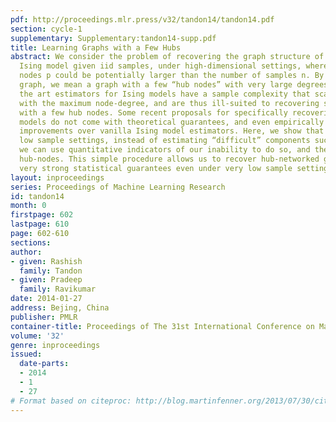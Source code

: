 ```yaml
---
pdf: http://proceedings.mlr.press/v32/tandon14/tandon14.pdf
section: cycle-1
supplementary: Supplementary:tandon14-supp.pdf
title: Learning Graphs with a Few Hubs
abstract: We consider the problem of recovering the graph structure of a “hub-networked”
  Ising model given iid samples, under high-dimensional settings, where number of
  nodes p could be potentially larger than the number of samples n. By a “hub-networked”
  graph, we mean a graph with a few “hub nodes” with very large degrees. State of
  the art estimators for Ising models have a sample complexity that scales polynomially
  with the maximum node-degree, and are thus ill-suited to recovering such graphs
  with a few hub nodes. Some recent proposals for specifically recovering hub graphical
  models do not come with theoretical guarantees, and even empirically provide limited
  improvements over vanilla Ising model estimators. Here, we show that under such
  low sample settings, instead of estimating “difficult” components such as hub-neighborhoods,
  we can use quantitative indicators of our inability to do so, and thereby identify
  hub-nodes. This simple procedure allows us to recover hub-networked graphs with
  very strong statistical guarantees even under very low sample settings.
layout: inproceedings
series: Proceedings of Machine Learning Research
id: tandon14
month: 0
firstpage: 602
lastpage: 610
page: 602-610
sections: 
author:
- given: Rashish
  family: Tandon
- given: Pradeep
  family: Ravikumar
date: 2014-01-27
address: Bejing, China
publisher: PMLR
container-title: Proceedings of The 31st International Conference on Machine Learning
volume: '32'
genre: inproceedings
issued:
  date-parts:
  - 2014
  - 1
  - 27
# Format based on citeproc: http://blog.martinfenner.org/2013/07/30/citeproc-yaml-for-bibliographies/
---
```

